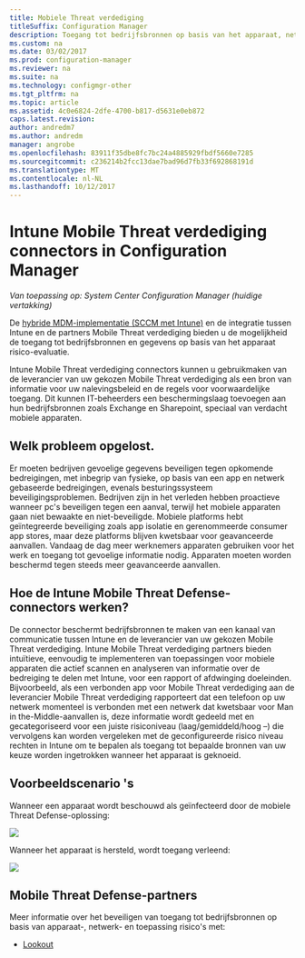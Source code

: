```yaml
---
title: Mobiele Threat verdediging
titleSuffix: Configuration Manager
description: Toegang tot bedrijfsbronnen op basis van het apparaat, netwerk- en risico's met behulp van Configuration Manager en Intune Mobile Threat verdediging partners beperken
ms.custom: na
ms.date: 03/02/2017
ms.prod: configuration-manager
ms.reviewer: na
ms.suite: na
ms.technology: configmgr-other
ms.tgt_pltfrm: na
ms.topic: article
ms.assetid: 4c0e6824-2dfe-4700-b817-d5631e0eb872
caps.latest.revision: 
author: andredm7
ms.author: andredm
manager: angrobe
ms.openlocfilehash: 83911f35dbe8fc7bc24a4885929fbdf5660e7285
ms.sourcegitcommit: c236214b2fcc13dae7bad96d7fb33f692868191d
ms.translationtype: MT
ms.contentlocale: nl-NL
ms.lasthandoff: 10/12/2017
---
```

# <a name="intune-mobile-threat-defense-connectors-in-configuration-manager"></a>Intune Mobile Threat verdediging connectors in Configuration Manager

*Van toepassing op: System Center Configuration Manager (huidige vertakking)*

De [hybride MDM-implementatie (SCCM met Intune)](https://docs.microsoft.com/sccm/mdm/understand/choose-between-standalone-intune-and-hybrid-mobile-device-management) en de integratie tussen Intune en de partners Mobile Threat verdediging bieden u de mogelijkheid de toegang tot bedrijfsbronnen en gegevens op basis van het apparaat risico-evaluatie.

Intune Mobile Threat verdediging connectors kunnen u gebruikmaken van de leverancier van uw gekozen Mobile Threat verdediging als een bron van informatie voor uw nalevingsbeleid en de regels voor voorwaardelijke toegang. Dit kunnen IT-beheerders een beschermingslaag toevoegen aan hun bedrijfsbronnen zoals Exchange en Sharepoint, speciaal van verdacht mobiele apparaten.

## <a name="what-problem-does-this-solve"></a>Welk probleem opgelost.

Er moeten bedrijven gevoelige gegevens beveiligen tegen opkomende bedreigingen, met inbegrip van fysieke, op basis van een app en netwerk gebaseerde bedreigingen, evenals besturingssysteem beveiligingsproblemen.
Bedrijven zijn in het verleden hebben proactieve wanneer pc's beveiligen tegen een aanval, terwijl het mobiele apparaten gaan niet bewaakte en niet-beveiligde. Mobiele platforms hebt geïntegreerde beveiliging zoals app isolatie en gerenommeerde consumer app stores, maar deze platforms blijven kwetsbaar voor geavanceerde aanvallen. Vandaag de dag meer werknemers apparaten gebruiken voor het werk en toegang tot gevoelige informatie nodig. Apparaten moeten worden beschermd tegen steeds meer geavanceerde aanvallen.

## <a name="how-the-intune-mobile-threat-defense-connectors-work"></a>Hoe de Intune Mobile Threat Defense-connectors werken?

De connector beschermt bedrijfsbronnen te maken van een kanaal van communicatie tussen Intune en de leverancier van uw gekozen Mobile Threat verdediging. Intune Mobile Threat verdediging partners bieden intuïtieve, eenvoudig te implementeren van toepassingen voor mobiele apparaten die actief scannen en analyseren van informatie over de bedreiging te delen met Intune, voor een rapport of afdwinging doeleinden. Bijvoorbeeld, als een verbonden app voor Mobile Threat verdediging aan de leverancier Mobile Threat verdediging rapporteert dat een telefoon op uw netwerk momenteel is verbonden met een netwerk dat kwetsbaar voor Man in the-Middle-aanvallen is, deze informatie wordt gedeeld met en gecategoriseerd voor een juiste risiconiveau (laag/gemiddeld/hoog –) die vervolgens kan worden vergeleken met de geconfigureerde risico niveau rechten in Intune om te bepalen als toegang tot bepaalde bronnen van uw keuze worden ingetrokken wanneer het apparaat is geknoeid.

## <a name="sample-scenarios"></a>Voorbeeldscenario 's

Wanneer een apparaat wordt beschouwd als geïnfecteerd door de mobiele Threat Defense-oplossing:

![](http://i.imgur.com/Li1WUOU.png)

Wanneer het apparaat is hersteld, wordt toegang verleend:

![](http://i.imgur.com/VCIwpdz.png)

## <a name="mobile-threat-defense-partners"></a>Mobile Threat Defense-partners

Meer informatie over het beveiligen van toegang tot bedrijfsbronnen op basis van apparaat-, netwerk- en toepassing risico's met:

- [Lookout](https://docs.microsoft.com/sccm/protect/deploy-use/lookout-mobile-threat-defense-in-configuration-manager)
